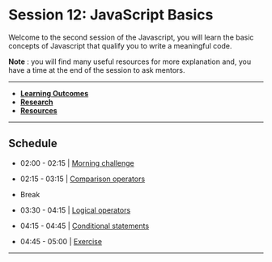 # Session 12: JavaScript Basics

Welcome to the second session of the Javascript, you will learn the basic concepts of Javascript that qualify you to write a meaningful code.

**Note** : you will find many useful resources for more explanation and, you have a time at the end of the session to ask mentors.

---

- **[Learning Outcomes](./learning-outcomes.md)**
- **[Research](./research-topics.md)**
- **[Resources](./resources.md)**

---

## Schedule

- 02:00 - 02:15 | [Morning challenge](./morning-challenge.md#morning-challenge)
- 02:15 - 03:15 | [Comparison operators](./operators.md#comparison-operators)
- Break
- 03:30 - 04:15 | [Logical operators](./operators.md#logical-operators)
- 04:15 - 04:45 | [Conditional statements](./operators.md#conditional-statements)

- 04:45 - 05:00 | [Exercise](./exercise.md)

---
